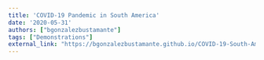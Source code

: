 ```yaml
---
title: 'COVID-19 Pandemic in South America'
date: '2020-05-31'
authors: ["bgonzalezbustamante"]
tags: ["Demonstrations"]
external_link: "https://bgonzalezbustamante.github.io/COVID-19-South-America/"
---
```

